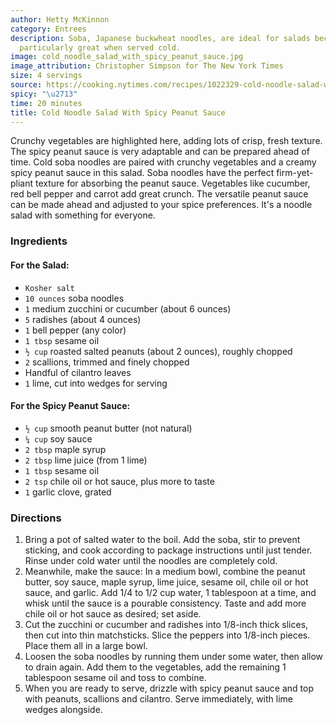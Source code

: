```yaml
---
author: Hetty McKinnon
category: Entrees
description: Soba, Japanese buckwheat noodles, are ideal for salads because they taste
  particularly great when served cold.
image: cold_noodle_salad_with_spicy_peanut_sauce.jpg
image_attribution: Christopher Simpson for The New York Times
size: 4 servings
source: https://cooking.nytimes.com/recipes/1022329-cold-noodle-salad-with-spicy-peanut-sauceundefined
spicy: "\u2713"
time: 20 minutes
title: Cold Noodle Salad With Spicy Peanut Sauce
---
```


Crunchy vegetables are highlighted here, adding lots of crisp, fresh texture. The spicy peanut sauce is very adaptable and can be prepared ahead of time. Cold soba noodles are paired with crunchy vegetables and a creamy spicy peanut sauce in this salad. Soba noodles have the perfect firm-yet-pliant texture for absorbing the peanut sauce. Vegetables like cucumber, red bell pepper and carrot add great crunch. The versatile peanut sauce can be made ahead and adjusted to your spice preferences. It's a noodle salad with something for everyone.

### Ingredients

#### For the Salad:

* `Kosher salt`
* `10 ounces` soba noodles
* `1` medium zucchini or cucumber (about 6 ounces)
* `5` radishes (about 4 ounces)
* `1` bell pepper (any color)
* `1 tbsp` sesame oil
* `½ cup` roasted salted peanuts (about 2 ounces), roughly chopped
* `2` scallions, trimmed and finely chopped
* Handful of cilantro leaves
* `1` lime, cut into wedges for serving

#### For the Spicy Peanut Sauce:

* `½ cup` smooth peanut butter (not natural)
* `¼ cup` soy sauce
* `2 tbsp` maple syrup
* `2 tbsp` lime juice (from 1 lime)
* `1 tbsp` sesame oil
* `2 tsp` chile oil or hot sauce, plus more to taste
* `1` garlic clove, grated

### Directions

1. Bring a pot of salted water to the boil. Add the soba, stir to prevent sticking, and cook according to package instructions until just tender. Rinse under cold water until the noodles are completely cold.
2. Meanwhile, make the sauce: In a medium bowl, combine the peanut butter, soy sauce, maple syrup, lime juice, sesame oil, chile oil or hot sauce, and garlic. Add 1/4 to 1/2 cup water, 1 tablespoon at a time, and whisk until the sauce is a pourable consistency. Taste and add more chile oil or hot sauce as desired; set aside.
3. Cut the zucchini or cucumber and radishes into 1/8-inch thick slices, then cut into thin matchsticks. Slice the peppers into 1/8-inch pieces. Place them all in a large bowl.
4. Loosen the soba noodles by running them under some water, then allow to drain again. Add them to the vegetables, add the remaining 1 tablespoon sesame oil and toss to combine.
5. When you are ready to serve, drizzle with spicy peanut sauce and top with peanuts, scallions and cilantro. Serve immediately, with lime wedges alongside.
